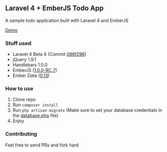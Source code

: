 ## Laravel 4 + EmberJS Todo App

A sample todo application built with Laravel 4 and EmberJS

[Demo](http://laravel-emberjs-todo.gopagoda.com/)

### Stuff used

- Laravel 4 Beta 4 (Commit [086f296](https://github.com/laravel/laravel/tree/086f2966c023b8208441e6e17045ffded577c023))
- jQuery 1.9.1
- Handlebars 1.0.0
- EmberJS ([1.0.0-RC.7](http://builds.emberjs.com.s3.amazonaws.com/ember-1.0.0-rc.7.js))
- Ember Data ([0.13](http://builds.emberjs.com.s3.amazonaws.com/ember-data-0.13.js))

### How to use

1. Clone repo
2. Run `composer install`
3. Run `php artisan migrate` (Make sure to set your database credentials in the [database.php](https://github.com/jahvi/laravel-ember-todo/blob/master/app/config/database.php) file)
4. Enjoy

### Contributing

Feel free to send PRs and fork hard